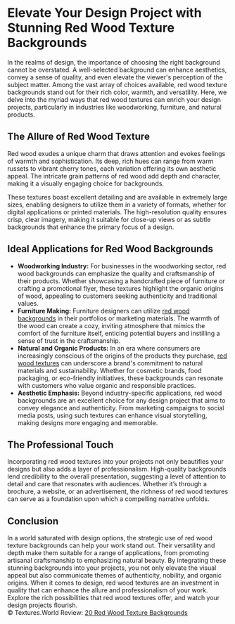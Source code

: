 <h1>Elevate Your Design Project with Stunning Red Wood Texture Backgrounds</h1>
In the realms of design, the importance of choosing the right background cannot be overstated. A well-selected background can enhance aesthetics, convey a sense of quality, and even elevate the viewer's perception of the subject matter. Among the vast array of choices available, red wood texture backgrounds stand out for their rich color, warmth, and versatility. Here, we delve into the myriad ways that red wood textures can enrich your design projects, particularly in industries like woodworking, furniture, and natural products.

<h2>The Allure of Red Wood Texture</h2>
Red wood exudes a unique charm that draws attention and evokes feelings of warmth and sophistication. Its deep, rich hues can range from warm russets to vibrant cherry tones, each variation offering its own aesthetic appeal. The intricate grain patterns of red wood add depth and character, making it a visually engaging choice for backgrounds.

These textures boast excellent detailing and are available in extremely large sizes, enabling designers to utilize them in a variety of formats, whether for digital applications or printed materials. The high-resolution quality ensures crisp, clear imagery, making it suitable for close-up views or as subtle backgrounds that enhance the primary focus of a design.

<h2>Ideal Applications for Red Wood Backgrounds</h2>
<ul>
<li><strong>Woodworking Industry:</strong> For businesses in the woodworking sector, red wood backgrounds can emphasize the quality and craftsmanship of their products. Whether showcasing a handcrafted piece of furniture or crafting a promotional flyer, these textures highlight the organic origins of wood, appealing to customers seeking authenticity and traditional values.</li>

<li><strong>Furniture Making:</strong> Furniture designers can utilize <a href="https://textures.world/wood/20-red-wood-texture-backgrounds">red wood backgrounds</a> in their portfolios or marketing materials. The warmth of the wood can create a cozy, inviting atmosphere that mimics the comfort of the furniture itself, enticing potential buyers and instilling a sense of trust in the craftsmanship.</li>

<li><strong>Natural and Organic Products:</strong> In an era where consumers are increasingly conscious of the origins of the products they purchase, <a href="https://textures.world/wood/20-red-wood-texture-backgrounds">red wood textures</a> can underscore a brand's commitment to natural materials and sustainability. Whether for cosmetic brands, food packaging, or eco-friendly initiatives, these backgrounds can resonate with customers who value organic and responsible practices.</li>

<li><strong>Aesthetic Emphasis:</strong> Beyond industry-specific applications, red wood backgrounds are an excellent choice for any design project that aims to convey elegance and authenticity. From marketing campaigns to social media posts, using such textures can enhance visual storytelling, making designs more engaging and memorable.</li>
</ul>
<h2>The Professional Touch</h2>
Incorporating red wood textures into your projects not only beautifies your designs but also adds a layer of professionalism. High-quality backgrounds lend credibility to the overall presentation, suggesting a level of attention to detail and care that resonates with audiences. Whether it’s through a brochure, a website, or an advertisement, the richness of red wood textures can serve as a foundation upon which a compelling narrative unfolds.

<h2>Conclusion</h2>
In a world saturated with design options, the strategic use of red wood texture backgrounds can help your work stand out. Their versatility and depth make them suitable for a range of applications, from promoting artisanal craftsmanship to emphasizing natural beauty. By integrating these stunning backgrounds into your projects, you not only elevate the visual appeal but also communicate themes of authenticity, nobility, and organic origins. When it comes to design, red wood textures are an investment in quality that can enhance the allure and professionalism of your work. Explore the rich possibilities that red wood textures offer, and watch your design projects flourish.
<br>
© Textures.World Review: <a href="https://textures.world/wood/20-red-wood-texture-backgrounds">20 Red Wood Texture Backgrounds</a>
